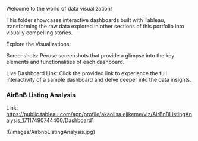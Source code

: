 Welcome to the world of data visualization! 

This folder showcases interactive dashboards built with Tableau, transforming the raw data explored in other sections of this portfolio into visually compelling stories.

Explore the Visualizations:

Screenshots: Peruse screenshots that provide a glimpse into the key elements and functionalities of each dashboard.

Live Dashboard Link: Click the provided link to experience the full interactivity of a sample dashboard and delve deeper into the data insights.


### AirBnB Listing Analysis

Link: https://public.tableau.com/app/profile/akaolisa.ejikeme/viz/AirBnBListingAnalysis_17117490744400/Dashboard1

!(/images/AirbnbListingAnalysis.jpg)
